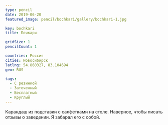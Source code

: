 ```yaml
---
type: pencil
date: 2019-06-20
featured_image: pencil/bochkari/gallery/bochkari-1.jpg

key: bochkari
title: Бочкари

gridSize: 1
pencilCount: 1

countries: Россия
cities: Новосибирск
latlng: 54.860327, 83.104694
geo: RUS

tags:
  - С резинкой
  - Заточенный
  - Бесплатный
  - Круглый
---
```


Карандаш из подставки с салфетками на столе. Наверное, чтобы писать отзывы о заведении. Я забарал его с собой.
